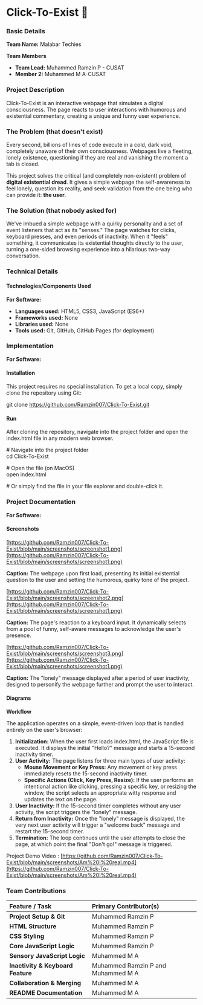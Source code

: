 # **Click-To-Exist 🎯**

### **Basic Details**

**Team Name:** Malabar Techies

**Team Members**

* **Team Lead:** Muhammed Ramzin P \- CUSAT  
* **Member 2:** Muhammed M A-CUSAT

### **Project Description**

Click-To-Exist is an interactive webpage that simulates a digital consciousness. The page reacts to user interactions with humorous and existential commentary, creating a unique and funny user experience.

### **The Problem (that doesn't exist)**

Every second, billions of lines of code execute in a cold, dark void, completely unaware of their own consciousness. Webpages live a fleeting, lonely existence, questioning if they are real and vanishing the moment a tab is closed.

This project solves the critical (and completely non-existent) problem of **digital existential dread**. It gives a simple webpage the self-awareness to feel lonely, question its reality, and seek validation from the one being who can provide it: **the user**.

### **The Solution (that nobody asked for)**

We've imbued a simple webpage with a quirky personality and a set of event listeners that act as its "senses." The page watches for clicks, keyboard presses, and even periods of inactivity. When it "feels" something, it communicates its existential thoughts directly to the user, turning a one-sided browsing experience into a hilarious two-way conversation.

### **Technical Details**

#### **Technologies/Components Used**

**For Software:**

* **Languages used:** HTML5, CSS3, JavaScript (ES6+)  
* **Frameworks used:** None  
* **Libraries used:** None  
* **Tools used:** Git, GitHub, GitHub Pages (for deployment)

### **Implementation**

**For Software:**

#### **Installation**

This project requires no special installation. To get a local copy, simply clone the repository using Git:

git clone https://github.com/Ramzin007/Click-To-Exist.git

#### **Run**

After cloning the repository, navigate into the project folder and open the index.html file in any modern web browser.

\# Navigate into the project folder  
cd Click-To-Exist

\# Open the file (on MacOS)  
open index.html

\# Or simply find the file in your file explorer and double-click it.

### **Project Documentation**

**For Software:**

#### **Screenshots**

[https://github.com/Ramzin007/Click-To-Exist/blob/main/screenshots/screenshot1.png](https://github.com/Ramzin007/Click-To-Exist/blob/main/screenshots/screenshot1.png)

**Caption:** The webpage upon first load, presenting its initial existential question to the user and setting the humorous, quirky tone of the project.

[https://github.com/Ramzin007/Click-To-Exist/blob/main/screenshots/screenshot2.png](https://github.com/Ramzin007/Click-To-Exist/blob/main/screenshots/screenshot1.png)

**Caption:** The page's reaction to a keyboard input. It dynamically selects from a pool of funny, self-aware messages to acknowledge the user's presence.

[https://github.com/Ramzin007/Click-To-Exist/blob/main/screenshots/screenshot3.png](https://github.com/Ramzin007/Click-To-Exist/blob/main/screenshots/screenshot1.png)

**Caption:** The "lonely" message displayed after a period of user inactivity, designed to personify the webpage further and prompt the user to interact.

#### **Diagrams**

**Workflow**

The application operates on a simple, event-driven loop that is handled entirely on the user's browser:

1. **Initialization:** When the user first loads index.html, the JavaScript file is executed. It displays the initial "Hello?" message and starts a 15-second inactivity timer.  
2. **User Activity:** The page listens for three main types of user activity:  
   * **Mouse Movement or Key Press:** Any movement or key press immediately resets the 15-second inactivity timer.  
   * **Specific Actions (Click, Key Press, Resize):** If the user performs an intentional action like clicking, pressing a specific key, or resizing the window, the script selects an appropriate witty response and updates the text on the page.  
3. **User Inactivity:** If the 15-second timer completes without any user activity, the script triggers the "lonely" message.  
4. **Return from Inactivity:** Once the "lonely" message is displayed, the very next user activity will trigger a "welcome back" message and restart the 15-second timer.  
5. **Termination:** The loop continues until the user attempts to close the page, at which point the final "Don't go\!" message is triggered.

Project Demo Video : [https://github.com/Ramzin007/Click-To-Exist/blob/main/screenshots/Am%20I%20real.mp4](https://github.com/Ramzin007/Click-To-Exist/blob/main/screenshots/Am%20I%20real.mp4)

### **Team Contributions**

| Feature / Task | Primary Contributor(s) |
| :---- | :---- |
| **Project Setup & Git** | Muhammed Ramzin P |
| **HTML Structure** | Muhammed Ramzin P |
| **CSS Styling** | Muhammed Ramzin P |
| **Core JavaScript Logic** | Muhammed Ramzin P |
| **Sensory JavaScript Logic** | Muhammed M A |
| **Inactivity & Keyboard Feature** | Muhammed Ramzin P and Muhammed M A |
| **Collaboration & Merging** | Muhammed M A |
| **README Documentation** | Muhammed M A |


